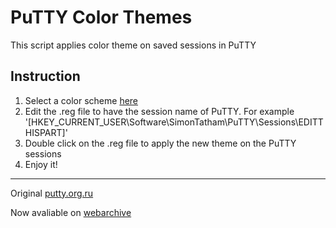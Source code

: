 # PuTTY Color Themes
This script applies color theme on saved sessions in PuTTY

## Instruction 
1. Select a color scheme [here](images/readme.md)
2. Edit the .reg file to have the session name of PuTTY. For example '[HKEY_CURRENT_USER\Software\SimonTatham\PuTTY\Sessions\EDITTHISPART]'
3. Double click on the .reg file to apply the new theme on the PuTTY sessions 
4. Enjoy it!



----
Original [putty.org.ru](http://putty.org.ru/themes/index.html)

Now avaliable on [webarchive]( https://web.archive.org/web/20151122030926/http://putty.org.ru:80/themes/index.html)
